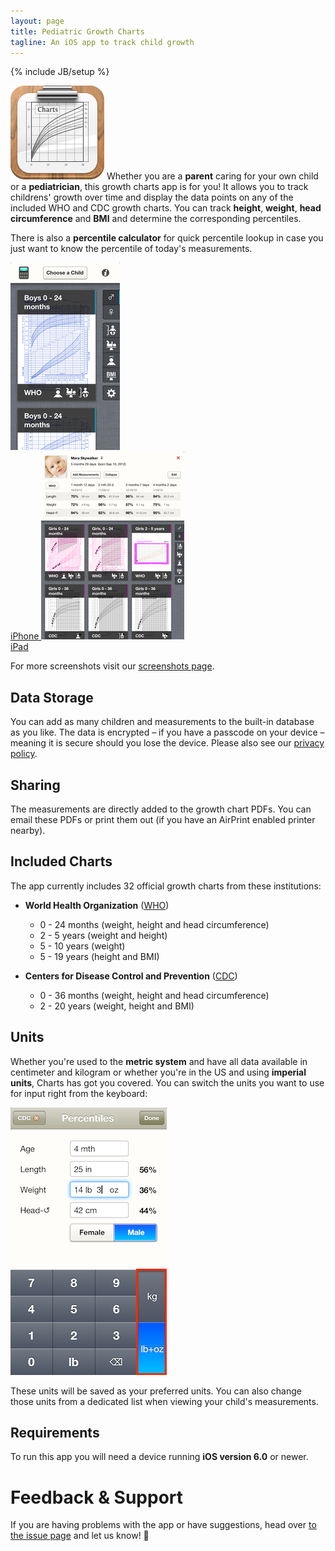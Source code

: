 ```yaml
---
layout: page
title: Pediatric Growth Charts
tagline: An iOS app to track child growth
---
```

{% include JB/setup %}

<img class="icon" src="icon.png" alt="" /> Whether you are a **parent** caring for your own child or a **pediatrician**, this growth charts app is for you! It allows you to track childrens' growth over time and display the data points on any of the included WHO and CDC growth charts. You can track **height**, **weight**, **head circumference** and **BMI** and determine the corresponding percentiles.

There is also a **percentile calculator** for quick percentile lookup in case you just want to know the percentile of today's measurements.


<div class="screenshots">
	<a class="screenshot" href="../screenshots">
		<img src="iPhone.png" alt="iPhone Screenshot" /><br />
		iPhone
	</a>
	<a class="screenshot" href="../screenshots">
		<img src="iPad.png" alt="iPad Screenshot" /><br />
		iPad
	</a>
</div>

For more screenshots visit our [screenshots page](../screenshots).


Data Storage
------------

You can add as many children and measurements to the built-in database as you like. The data is encrypted – if you have a passcode on your device – meaning it is secure should you lose the device. Please also see our [privacy policy](../privacy-policy).


Sharing
-------

The measurements are directly added to the growth chart PDFs. You can email these PDFs or print them out (if you have an AirPrint enabled printer nearby).


Included Charts
---------------

The app currently includes 32 official growth charts from these institutions:

* **World Health Organization** ([WHO])
  * 0 - 24 months (weight, height and head circumference)
  * 2 - 5 years (weight and height)
  * 5 - 10 years (weight)
  * 5 - 19 years (height and BMI)

* **Centers for Disease Control and Prevention** ([CDC])
  * 0 - 36 months (weight, height and head circumference)
  * 2 - 20 years (weight, height and BMI)


Units
-----

Whether you're used to the **metric system** and have all data available in centimeter and kilogram or whether you're in the US and using **imperial units**, Charts has got you covered. You can switch the units you want to use for input right from the keyboard:

<div class="screenshots">
	<img src="units.png" alt="Unit Switching" />
</div>

These units will be saved as your preferred units. You can also change those units from a dedicated list when viewing your child's measurements.


Requirements
------------

To run this app you will need a device running **iOS version 6.0** or newer.



Feedback & Support
==================

If you are having problems with the app or have suggestions, head over [to the issue page][issues] and let us know! 👶


[bch]: http://childrenshospital.org
[who]: http://www.who.int
[cdc]: http://www.cdc.gov
[chip]: http://www.chip.org
[snf]: http://www.snf.ch
[issues]: https://github.com/p2/growth-charts/issues
